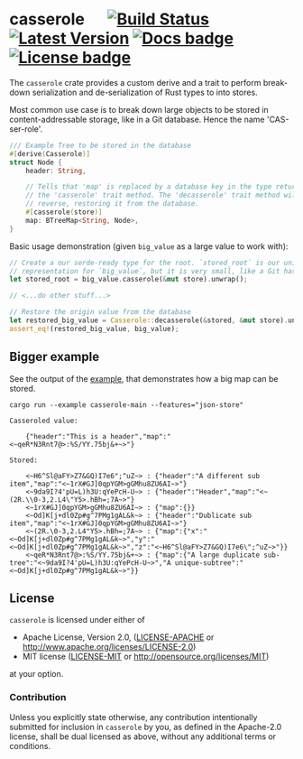 # casserole &emsp; [![Build Status]][travis] [![Latest Version]][crates.io] [![Docs badge]][Docs link] [![License badge]][License link]

[Build Status]: https://api.travis-ci.org/da-x/casserole.svg?branch=master
[travis]: https://travis-ci.org/da-x/casserole
[Latest Version]: https://img.shields.io/crates/v/casserole.svg
[crates.io]: https://crates.io/crates/casserole
[License badge]: https://img.shields.io/badge/license-MIT%2FApache--2.0-blue.svg
[License link]: https://travis-ci.org/da-x/casserole
[Docs badge]: https://docs.rs/casserole/badge.svg
[Docs link]: https://docs.rs/casserole

The `casserole` crate provides a custom derive and a trait to perform
break-down serialization and de-serialization of Rust types to into stores.

Most common use case is to break down large objects to be stored in
content-addressable storage, like in a Git database. Hence the name
'CAS-ser-role'.

```rust
/// Example Tree to be stored in the database
#[derive(Casserole)]
struct Node {
    header: String,

    // Tells that 'map' is replaced by a database key in the type returned from
    // the 'casserole' trait method. The 'decasserole' trait method will do the
    // reverse, restoring it from the database.
    #[casserole(store)]
    map: BTreeMap<String, Node>,
}
```

Basic usage demonstration (given `big_value` as a large value to work with):

```rust
// Create a our serde-ready type for the root. `stored_root` is our unique
// representation for `big_value`, but it is very small, like a Git hash.
let stored_root = big_value.casserole(&mut store).unwrap();

// <...do other stuff...>

// Restore the origin value from the database
let restored_big_value = Casserole::decasserole(&stored, &mut store).unwrap();
assert_eq!(restored_big_value, big_value);
```

## Bigger example

See the output of the [example](example/main.rs), that demonstrates how a big map
can be stored.


```
cargo run --example casserole-main --features="json-store"
```

```
Casseroled value:

    {"header":"This is a header","map":"<~qeR*N3Rnt7@>:%S/YY.75bj&+~>"}

Stored:

    <~H6^Sl@aFY>Z7&GQ)I7e6";^uZ~> : {"header":"A different sub item","map":"<~1rX#GJ]0qpYGM>gGMhu8ZU6AI~>"}
    <~9da9I?4'pU=L)h3U:qYePcH-U~> : {"header":"Header","map":"<~(2R.\\0-3,2.L4\"Y5>.hBh=;7A~>"}
    <~1rX#GJ]0qpYGM>gGMhu8ZU6AI~> : {"map":{}}
    <~Od]K[j+dl0Zp#g^7PMg1gAL&k~> : {"header":"Dublicate sub item","map":"<~1rX#GJ]0qpYGM>gGMhu8ZU6AI~>"}
    <~(2R.\0-3,2.L4"Y5>.hBh=;7A~> : {"map":{"x":"<~Od]K[j+dl0Zp#g^7PMg1gAL&k~>","y":"<~Od]K[j+dl0Zp#g^7PMg1gAL&k~>","z":"<~H6^Sl@aFY>Z7&GQ)I7e6\";^uZ~>"}}
    <~qeR*N3Rnt7@>:%S/YY.75bj&+~> : {"map":{"A large duplicate sub-tree":"<~9da9I?4'pU=L)h3U:qYePcH-U~>","A unique-subtree":"<~Od]K[j+dl0Zp#g^7PMg1gAL&k~>"}}
```


## License

`casserole` is licensed under either of

 * Apache License, Version 2.0, ([LICENSE-APACHE](LICENSE-APACHE) or
   http://www.apache.org/licenses/LICENSE-2.0)
 * MIT license ([LICENSE-MIT](LICENSE-MIT) or
   http://opensource.org/licenses/MIT)

at your option.

### Contribution

Unless you explicitly state otherwise, any contribution intentionally submitted
for inclusion in `casserole` by you, as defined in the Apache-2.0 license,
shall be dual licensed as above, without any additional terms or conditions.
